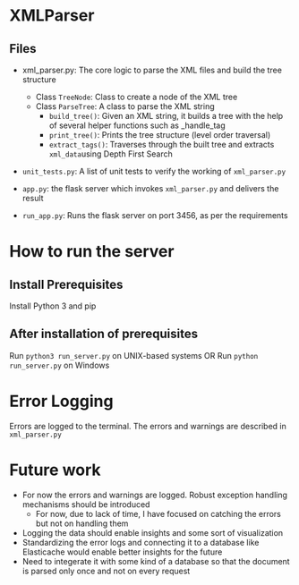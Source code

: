 # XMLParser

## Files

- xml_parser.py: The core logic to parse the XML files and build the tree structure

  - Class `TreeNode`: Class to create a node of the XML tree
  - Class `ParseTree`: A class to parse the XML string
    - `build_tree()`: Given an XML string, it builds a tree with the help of several helper functions such as \_handle_tag
    - `print_tree()`: Prints the tree structure (level order traversal)
    - `extract_tags()`: Traverses through the built tree and extracts `xml_data`using Depth First Search

- `unit_tests.py`: A list of unit tests to verify the working of `xml_parser.py`

- `app.py`: the flask server which invokes `xml_parser.py` and delivers the result

- `run_app.py`: Runs the flask server on port 3456, as per the requirements

# How to run the server

## Install Prerequisites

Install Python 3 and pip

## After installation of prerequisites

Run `python3 run_server.py` on UNIX-based systems OR
Run `python run_server.py` on Windows

# Error Logging

Errors are logged to the terminal. The errors and warnings are described in `xml_parser.py`

# Future work

- For now the errors and warnings are logged. Robust exception handling mechanisms should be introduced
  - For now, due to lack of time, I have focused on catching the errors but not on handling them
- Logging the data should enable insights and some sort of visualization
- Standardizing the error logs and connecting it to a database like Elasticache would enable better insights for the future
- Need to integerate it with some kind of a database so that the document is parsed only once and not on every request

